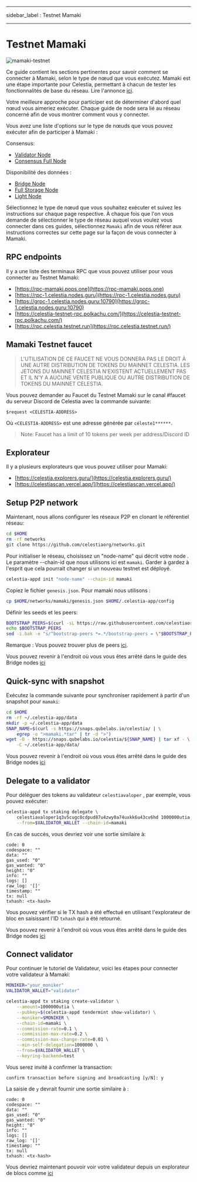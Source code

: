 - - -
sidebar_label : Testnet Mamaki
- - -

# Testnet Mamaki
<!-- markdownlint-disable MD013 -->

![mamaki-testnet](/img/mamaki.png)

Ce guide contient les sections pertinentes pour savoir comment se connecter à Mamaki, selon le type de nœud que vous exécutez. Mamaki est une étape importante pour Celestia, permettant à chacun de tester les fonctionnalités de base du réseau. Lire l'annonce [ici](https://blog.celestia.org/celestia-testnet-introduces-alpha-data-availability-api/).

Votre meilleure approche pour participer est de déterminer d'abord quel nœud vous aimeriez exécuter. Chaque guide de node sera lié au réseau concerné afin de vous montrer comment vous y connecter.

Vous avez une liste d'options sur le type de nœuds que vous pouvez exécuter afin de participer à Mamaki :

Consensus:

* [Validator Node](./validator-node.md)
* [Consensus Full Node](./consensus-full-node.md)

Disponibilité des données :

* [Bridge Node](./bridge-node.md)
* [Full Storage Node](./full-storage-node.md)
* [Light Node](./light-node.md)

Sélectionnez le type de nœud que vous souhaitez exécuter et suivez les instructions sur chaque page respective. À chaque fois que l'on vous demande de sélectionner le type de réseau auquel vous voulez vous connecter dans ces guides, sélectionnez `Mamaki` afin de vous référer aux instructions correctes sur cette page sur la façon de vous connecter à Mamaki.

## RPC endpoints

Il y a une liste des terminaux RPC que vous pouvez utiliser pour vous connecter au Testnet Mamaki:

* [https://rpc-mamaki.pops.one](https://rpc-mamaki.pops.one)
* [https://rpc-1.celestia.nodes.guru](https://rpc-1.celestia.nodes.guru)
* [https://grpc-1.celestia.nodes.guru:10790](https://grpc-1.celestia.nodes.guru:10790)
* [https://celestia-testnet-rpc.polkachu.com/](https://celestia-testnet-rpc.polkachu.com/)
* [https://rpc.celestia.testnet.run](https://rpc.celestia.testnet.run/)

## Mamaki Testnet faucet

> L'UTILISATION DE CE FAUCET NE VOUS DONNERA PAS LE DROIT À UNE AUTRE DISTRIBUTION DE TOKENS DU MAINNET CELESTIA. LES JETONS DU MAINNET CELESTIA N'EXISTENT ACTUELLEMENT PAS ET IL N'Y A AUCUNE VENTE PUBLIQUE OU AUTRE DISTRIBUTION DE TOKENS DU MAINNET CELESTIA.

Vous pouvez demander au Faucet du Testnet Mamaki sur le canal #faucet du serveur Discord de Celestia avec la commande suivante:

```text
$request <CELESTIA-ADDRESS>
```

Où `<CELESTIA-ADDRESS>` est une adresse générée par `céleste1******`.

> Note: Faucet has a limit of 10 tokens per week per address/Discord ID

## Explorateur

Il y a plusieurs explorateurs que vous pouvez utiliser pour Mamaki:

* [https://celestia.explorers.guru/](https://celestia.explorers.guru/)
* [https://celestiascan.vercel.app/](https://celestiascan.vercel.app/)

## Setup P2P network

Maintenant, nous allons configurer les réseaux P2P en clonant le référentiel réseau:

```sh
cd $HOME
rm -rf networks
git clone https://github.com/celestiaorg/networks.git
```

Pour initialiser le réseau, choisissez un "node-name" qui décrit votre node . Le paramètre --chain-id que nous utilisons ici est `mamaki`. Garder à gardez à l'esprit que cela pourrait changer si un nouveau testnet est déployé.

```sh
celestia-appd init "node-name" --chain-id mamaki
```

Copiez le fichier `genesis.json`. Pour mamaki nous utilisons :

```sh
cp $HOME/networks/mamaki/genesis.json $HOME/.celestia-app/config
```

Définir les seeds et les peers:

```sh
BOOTSTRAP_PEERS=$(curl -sL https://raw.githubusercontent.com/celestiaorg/networks/master/mamaki/bootstrap-peers.txt | tr -d '\n')
echo $BOOTSTRAP_PEERS
sed -i.bak -e "s/^bootstrap-peers *=.*/bootstrap-peers = \"$BOOTSTRAP_PEERS\"/" $HOME/.celestia-app/config/config.toml

```

Remarque : Vous pouvez trouver plus de peers [ici](https://github.com/celestiaorg/networks/blob/master/mamaki/peers.txt).

Vous pouvez revenir à l'endroit où vous vous êtes arrêté dans le guide des Bridge nodes [ici](validator-node.md#configure-pruning)

## Quick-sync with snapshot

Exécutez la commande suivante pour synchroniser rapidement à partir d'un snapshot pour `mamaki`:

```sh
cd $HOME
rm -rf ~/.celestia-app/data
mkdir -p ~/.celestia-app/data
SNAP_NAME=$(curl -s https://snaps.qubelabs.io/celestia/ | \
    egrep -o ">mamaki.*tar" | tr -d ">")
wget -O - https://snaps.qubelabs.io/celestia/${SNAP_NAME} | tar xf - \
    -C ~/.celestia-app/data/
```

Vous pouvez revenir à l'endroit où vous vous êtes arrêté dans le guide des Bridge nodes [ici](./validator-node.md#start-the-celestia-app-with-systemd)

## Delegate to a validator

Pour déléguer des tokens au validateur `celestiavaloper` , par exemple, vous pouvez exécuter:

```sh
celestia-appd tx staking delegate \
    celestiavaloper1q3v5cugc8cdpud87u4zwy0a74uxkk6u43cv6hd 1000000utia \
    --from=$VALIDATOR_WALLET --chain-id=mamaki
```

En cas de succès, vous devriez voir une sortie similaire à:

```console
code: 0
codespace: ""
data: ""
gas_used: "0"
gas_wanted: "0"
height: "0"
info: ""
logs: []
raw_log: '[]'
timestamp: ""
tx: null
txhash: <tx-hash>
```

Vous pouvez vérifier si le TX hash a été effectué en utilisant l'explorateur de bloc en saisissant l'ID `txhash` qui a été retourné.

Vous pouvez revenir à l'endroit où vous vous êtes arrêté dans le guide des Bridge nodes [ici](./validator-node#deploy-the-celestia-node)

## Connect validator

Pour continuer le tutoriel de Validateur, voici les étapes pour connecter votre validateur à Mamaki:

```sh
MONIKER="your_moniker"
VALIDATOR_WALLET="validator"

celestia-appd tx staking create-validator \
    --amount=1000000utia \
    --pubkey=$(celestia-appd tendermint show-validator) \
    --moniker=$MONIKER \
    --chain-id=mamaki \
    --commission-rate=0.1 \
    --commission-max-rate=0.2 \
    --commission-max-change-rate=0.01 \
    --min-self-delegation=1000000 \
    --from=$VALIDATOR_WALLET \
    --keyring-backend=test
```

Vous serez invité à confirmer la transaction:

```console
confirm transaction before signing and broadcasting [y/N]: y
```

La saisie de `y` devrait fournir une sortie similaire à :

```console
code: 0
codespace: ""
data: ""
gas_used: "0"
gas_wanted: "0"
height: "0"
info: ""
logs: []
raw_log: '[]'
timestamp: ""
tx: null
txhash: <tx-hash>
```

Vous devriez maintenant pouvoir voir votre validateur depuis un explorateur de blocs comme [ici](https://celestia.explorers.guru/)
